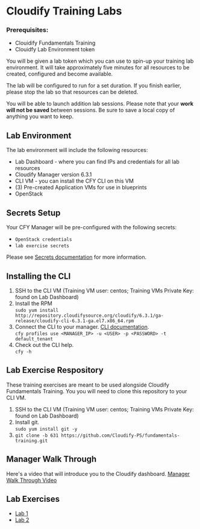 # Cloudify Training Labs
### Prerequisites:
* Clouidify Fundamentals Training
* Clouidfy Lab Environment token 

You will be given a lab token which you can use to spin-up your training lab environment. It will take approximately five minutes for all resources to be created, configured and become available. 

The lab will be configured to run for a set duration. If you finish earlier, please stop the lab so that resources can be deleted. 

You will be able to launch addition lab sessions. Please note that your <b>work will not be saved</b> between sessions. Be sure to save a local copy of anything you want to keep.

## Lab Environment

The lab environment will include the following resources:

* Lab Dashboard - where you can find IPs and credentials for all lab resources
* Cloudify Manager version 6.3.1
* CLI VM - you can install the CFY CLI on this VM
* (3) Pre-created Application VMs for use in blueprints
* OpenStack 

## Secrets Setup

Your CFY Manager will be pre-configured with the following secrets:

* `OpenStack credentials`
* `lab exercise secrets`

Please see [Secrets documentation](https://docs.cloudify.co/latest/cli/orch_cli/secrets/) for more information. 

## Installing the CLI
1. SSH to the CLI VM (Training VM user: centos; Training VMs Private Key: found on Lab Dashboard)
2. Install the RPM   
`sudo yum install http://repository.cloudifysource.org/cloudify/6.3.1/ga-release/cloudify-cli-6.3.1-ga.el7.x86_64.rpm`
3. Connect the CLI to your manager. [CLI documentation](https://docs.cloudify.co/latest/cli/maint_cli/profiles/).  
`cfy profiles use <MANAGER_IP> -u <USER> -p <PASSWORD> -t default_tenant`
4. Check out the CLI help.  
`cfy -h`


## Lab Exercise Respository
These training exercises are meant to be used alongside Cloudify Fundamentals Training. You you will need to clone this repository to your CLI VM.
1. SSH to the CLI VM (Training VM user: centos; Training VMs Private Key: found on Lab Dashboard)
2. Install git.  
`sudo yum install git -y`
3. `git clone -b 631 https://github.com/Cloudify-PS/fundamentals-training.git`

## Manager Walk Through

Here's a video that will introduce you to the Cloudify dashboard. [Manager Walk Through Video](https://www.youtube.com/watch?v=R6SmO4qfILE&t=2s)

## Lab Exercises
* [Lab 1](lab1/README.md)
* [Lab 2](lab2/README.md)
